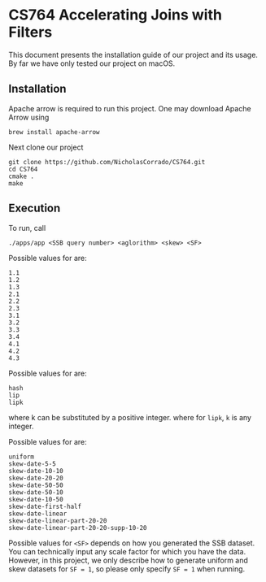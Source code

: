 # CS764 Accelerating Joins with Filters

This document presents the installation guide of our project and its usage. By far we have only tested our project on macOS.

## Installation

Apache arrow is required to run this project. One may download Apache Arrow using

```
brew install apache-arrow
```

Next clone our project

```
git clone https://github.com/NicholasCorrado/CS764.git
cd CS764
cmake .
make
```


## Execution
To run, call

```
./apps/app <SSB query number> <aglorithm> <skew> <SF> 
```

Possible values for <query> are:
  
```
1.1
1.2
1.3
2.1
2.2
2.3
3.1
3.2
3.3
3.4
4.1
4.2
4.3
```

Possible values for <algorithm> are:
  
```
hash
lip
lipk
```
where k can be substituted by a positive integer.
where for `lipk`, `k` is any integer.

Possible values for <skew> are:

```
uniform
skew-date-5-5
skew-date-10-10
skew-date-20-20
skew-date-50-50
skew-date-50-10
skew-date-10-50
skew-date-first-half
skew-date-linear
skew-date-linear-part-20-20
skew-date-linear-part-20-20-supp-10-20
```

Possible values for `<SF>` depends on how you generated the SSB dataset. You can technically input any scale factor for which you have the data. However, in this project, we only describe how to generate uniform and skew datasets for `SF = 1`, so please only specify `SF = 1` when running.
